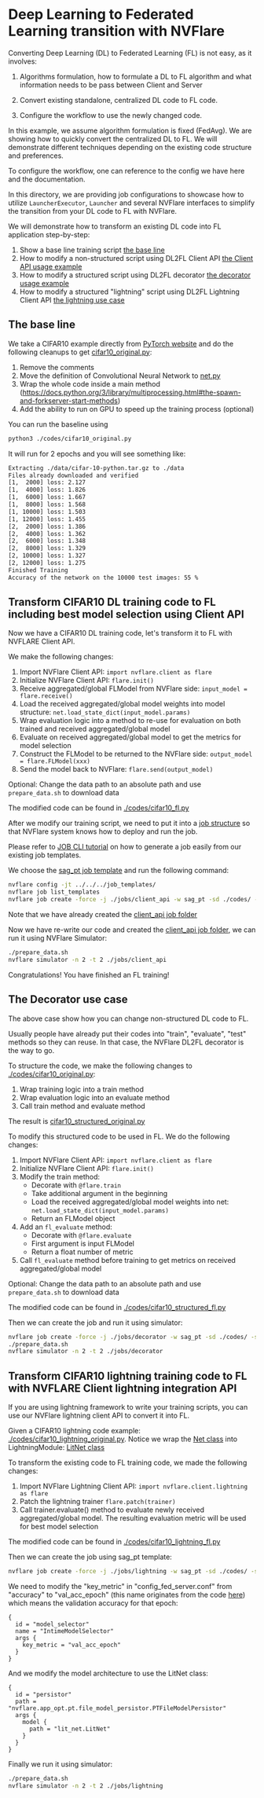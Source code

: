 # Deep Learning to Federated Learning transition with NVFlare

Converting Deep Learning (DL) to Federated Learning (FL) is not easy, as it involves:

1. Algorithms formulation, how to formulate a DL to FL algorithm and what information needs to be pass between Client and Server

2. Convert existing standalone, centralized DL code to FL code.

3. Configure the workflow to use the newly changed code.

In this example, we assume algorithm formulation is fixed (FedAvg).
We are showing how to quickly convert the centralized DL to FL.
We will demonstrate different techniques depending on the existing code structure and preferences.

To configure the workflow, one can reference to the config we have here and the documentation.

In this directory, we are providing job configurations to showcase how to utilize 
`LauncherExecutor`, `Launcher` and several NVFlare interfaces to simplify the
transition from your DL code to FL with NVFlare.

We will demonstrate how to transform an existing DL code into FL application step-by-step:

  1. Show a base line training script [the base line](#the-base-line)
  2. How to modify a non-structured script using DL2FL Client API [the Client API usage example](#transform-cifar10-dl-training-code-to-fl-including-best-model-selection-using-client-api)
  3. How to modify a structured script using DL2FL decorator [the decorator usage example](#the-decorator-use-case)
  4. How to modify a structured "lightning" script using DL2FL Lightning Client API [the lightning use case](#transform-cifar10-lightning-training-code-to-fl-with-nvflare-client-lightning-integration-api)

## The base line

We take a CIFAR10 example directly from [PyTorch website](https://github.com/pytorch/tutorials/blob/main/beginner_source/blitz/cifar10_tutorial.py) and do the following cleanups to get [cifar10_original.py](./codes/cifar10_original.py):

1. Remove the comments
2. Move the definition of Convolutional Neural Network to [net.py](./codes/net.py)
3. Wrap the whole code inside a main method (https://docs.python.org/3/library/multiprocessing.html#the-spawn-and-forkserver-start-methods)
4. Add the ability to run on GPU to speed up the training process (optional)

You can run the baseline using

```bash
python3 ./codes/cifar10_original.py
```

It will run for 2 epochs and you will see something like:

```bash
Extracting ./data/cifar-10-python.tar.gz to ./data
Files already downloaded and verified
[1,  2000] loss: 2.127
[1,  4000] loss: 1.826
[1,  6000] loss: 1.667
[1,  8000] loss: 1.568
[1, 10000] loss: 1.503
[1, 12000] loss: 1.455
[2,  2000] loss: 1.386
[2,  4000] loss: 1.362
[2,  6000] loss: 1.348
[2,  8000] loss: 1.329
[2, 10000] loss: 1.327
[2, 12000] loss: 1.275
Finished Training
Accuracy of the network on the 10000 test images: 55 %
```

## Transform CIFAR10 DL training code to FL including best model selection using Client API

Now we have a CIFAR10 DL training code, let's transform it to FL with NVFLARE Client API.


We make the following changes:

1. Import NVFlare Client API: ```import nvflare.client as flare```
2. Initialize NVFlare Client API: ```flare.init()```
3. Receive aggregated/global FLModel from NVFlare side: ```input_model = flare.receive()```
4. Load the received aggregated/global model weights into model structure: ```net.load_state_dict(input_model.params)```
5. Wrap evaluation logic into a method to re-use for evaluation on both trained and received aggregated/global model
6. Evaluate on received aggregated/global model to get the metrics for model selection
7. Construct the FLModel to be returned to the NVFlare side: ```output_model = flare.FLModel(xxx)```
8. Send the model back to NVFlare: ```flare.send(output_model)```

Optional: Change the data path to an absolute path and use ```prepare_data.sh``` to download data

The modified code can be found in [./codes/cifar10_fl.py](./codes/cifar10_fl.py)

After we modify our training script, we need to put it into a [job structure](https://nvflare.readthedocs.io/en/latest/real_world_fl/job.html) so that NVFlare system knows how to deploy and run the job.

Please refer to [JOB CLI tutorial](../../tutorials/job_cli.ipynb) on how to generate a job easily from our existing job templates.

We choose the [sag_pt job template](../../../job_templates/sag_pt/) and run the following command:

```bash
nvflare config -jt ../../../job_templates/
nvflare job list_templates
nvflare job create -force -j ./jobs/client_api -w sag_pt -sd ./codes/ -s ./codes/cifar10_fl.py
```

Note that we have already created the [client_api job folder](./jobs/client_api/)

Now we have re-write our code and created the [client_api job folder](./jobs/client_api/), we can run it using NVFlare Simulator:

```bash
./prepare_data.sh
nvflare simulator -n 2 -t 2 ./jobs/client_api
```

Congratulations! You have finished an FL training!

## The Decorator use case

The above case show how you can change non-structured DL code to FL.

Usually people have already put their codes into "train", "evaluate", "test" methods so they can reuse.
In that case, the NVFlare DL2FL decorator is the way to go.

To structure the code, we make the following changes to [./codes/cifar10_original.py](./codes/cifar10_original.py):

1. Wrap training logic into a train method
2. Wrap evaluation logic into an evaluate method
3. Call train method and evaluate method

The result is [cifar10_structured_original.py](./codes/cifar10_structured_original.py)

To modify this structured code to be used in FL.
We do the following changes:

1. Import NVFlare Client API: ```import nvflare.client as flare```
2. Initialize NVFlare Client API: ```flare.init()```
3. Modify the train method:
    - Decorate with ```@flare.train```
    - Take additional argument in the beginning
    - Load the received aggregated/global model weights into net: ```net.load_state_dict(input_model.params)```
    - Return an FLModel object
4. Add an ```fl_evaluate``` method:
    - Decorate with ```@flare.evaluate```
    - First argument is input FLModel
    - Return a float number of metric
5. Call ```fl_evaluate``` method before training to get metrics on received aggregated/global model

Optional: Change the data path to an absolute path and use ```prepare_data.sh``` to download data

The modified code can be found in [./codes/cifar10_structured_fl.py](./codes/cifar10_structured_fl.py)

Then we can create the job and run it using simulator:

```bash
nvflare job create -force -j ./jobs/decorator -w sag_pt -sd ./codes/ -s ./codes/cifar10_structured_fl.py
./prepare_data.sh
nvflare simulator -n 2 -t 2 ./jobs/decorator
```

## Transform CIFAR10 lightning training code to FL with NVFLARE Client lightning integration API

If you are using lightning framework to write your training scripts, you can use our NVFlare lightning client API to convert it into FL.

Given a CIFAR10 lightning code example: [./codes/cifar10_lightning_original.py](./codes/cifar10_lightning_original.py).
Notice we wrap the [Net class](./codes/net.py) into LightningModule: [LitNet class](./codes/lit_net.py)

To transform the existing code to FL training code, we made the following changes:

1. Import NVFlare Lightning Client API: ```import nvflare.client.lightning as flare```
2. Patch the lightning trainer ```flare.patch(trainer)```
3. Call trainer.evaluate() method to evaluate newly received aggregated/global model. The resulting evaluation metric will be used for best model selection

The modified code can be found in [./codes/cifar10_lightning_fl.py](./codes/cifar10_lightning_fl.py)

Then we can create the job using sag_pt template:

```bash
nvflare job create -force -j ./jobs/lightning -w sag_pt -sd ./codes/ -s ./codes/cifar10_lightning_fl.py
```

We need to modify the "key_metric" in "config_fed_server.conf" from "accuracy" to "val_acc_epoch" (this name originates from the code [here](./codes/lit_net.py#L56)) which means the validation accuracy for that epoch:

```
{
  id = "model_selector"
  name = "IntimeModelSelector"
  args {
    key_metric = "val_acc_epoch"
  }
}
```

And we modify the model architecture to use the LitNet class:

```
{
  id = "persistor"
  path = "nvflare.app_opt.pt.file_model_persistor.PTFileModelPersistor"
  args {
    model {
      path = "lit_net.LitNet"
    }
  }
}
```

Finally we run it using simulator:

```bash
./prepare_data.sh
nvflare simulator -n 2 -t 2 ./jobs/lightning
```
